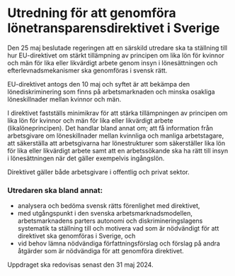 # Utredning för att genomföra lönetransparensdirektivet i Sverige

Den 25 maj beslutade regeringen att en särskild utredare ska ta ställning till hur EU-direktivet om stärkt tillämpning av principen om lika lön för kvinnor och män för lika eller likvärdigt arbete genom insyn i lönesättningen och efterlevnadsmekanismer ska genomföras i svensk rätt.

EU-direktivet antogs den 10 maj och syftet är att bekämpa den lönediskriminering som finns på arbetsmarknaden och minska osakliga löneskillnader mellan kvinnor och män.

I direktivet fastställs minimikrav för att stärka tillämpningen av principen om lika lön för kvinnor och män för lika eller likvärdigt arbete (likalöneprincipen). Det handlar bland annat om; att få information från arbetsgivare om löneskillnader mellan kvinnliga och manliga arbetstagare, att säkerställa att arbetsgivarna har lönestrukturer som säkerställer lika lön för lika eller likvärdigt arbete samt att en arbetssökande ska ha rätt till insyn i lönesättningen när det gäller exempelvis ingångslön.

Direktivet gäller både arbetsgivare i offentlig och privat sektor.

### Utredaren ska bland annat:

* analysera och bedöma svensk rätts förenlighet med direktivet,
* med utgångspunkt i den svenska arbetsmarknadsmodellen, arbetsmarknadens parters autonomi och diskrimineringslagens systematik ta ställning till och motivera vad som är nödvändigt för att direktivet ska genomföras i Sverige, och
* vid behov lämna nödvändiga författningsförslag och förslag på andra åtgärder som är nödvändiga för att genomföra direktivet.

Uppdraget ska redovisas senast den 31 maj 2024.
